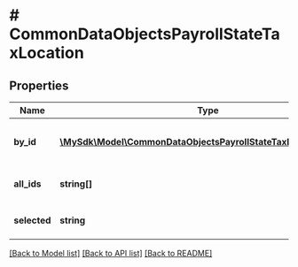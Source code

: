 # # CommonDataObjectsPayrollStateTaxLocation

## Properties

Name | Type | Description | Notes
------------ | ------------- | ------------- | -------------
**by_id** | [**\MySdk\Model\CommonDataObjectsPayrollStateTaxLocationDetail[]**](CommonDataObjectsPayrollStateTaxLocationDetail.md) | Array of state tax location details | [optional]
**all_ids** | **string[]** | List of all available location IDs | [optional]
**selected** | **string** | Currently selected location ID | [optional]

[[Back to Model list]](../../README.md#models) [[Back to API list]](../../README.md#endpoints) [[Back to README]](../../README.md)
